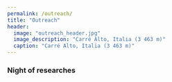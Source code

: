```yaml
---
permalink: /outreach/
title: "Outreach"
header:
  image: "outreach_header.jpg"
  image_description: "Carré Alto, Italia (3 463 m)"
  caption: "Carré Alto, Italia (3 463 m)"
---
```


### Night of researches